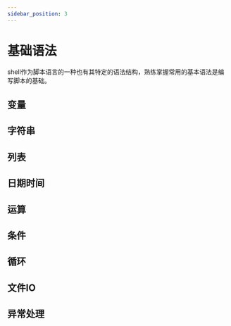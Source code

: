 ```yaml
---
sidebar_position: 3
---
```


# 基础语法

shell作为脚本语言的一种也有其特定的语法结构，熟练掌握常用的基本语法是编写脚本的基础。

## 变量



## 字符串

## 列表

## 日期时间

## 运算

## 条件

## 循环

## 文件IO

## 异常处理

